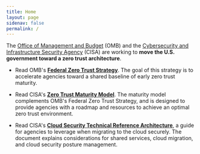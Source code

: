 ```yaml
---
title: Home
layout: page
sidenav: false
permalink: /
---
```


The [Office of Management and Budget](https://www.whitehouse.gov/omb/) (OMB) and the [Cybersecurity and Infrastructure Security Agency](https://cisa.gov) (CISA) are working to **move the U.S. government toward a zero trust architecture**.

* Read OMB's **[Federal Zero Trust Strategy](/federal-zero-trust-strategy/)**. The goal of this strategy is to accelerate agencies toward a shared baseline of early zero trust maturity.

* Read CISA's **[Zero Trust Maturity Model](/zero-trust-maturity-model/)**. The maturity model complements OMB's Federal Zero Trust Strategy, and is designed to provide agencies with a roadmap and resources to achieve an optimal zero trust environment.

* Read CISA's **[Cloud Security Technical Reference Architecture](/cloud-security-technical-reference-architecture)**, a guide for agencies to leverage when migrating to the cloud securely. The document explains considerations for shared services, cloud migration, and cloud security posture management.
